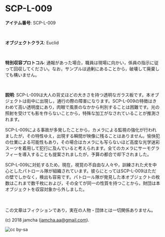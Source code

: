 # SCP-L-009

**アイテム番号**: SCP-L-009  

<br>  

**オブジェクトクラス**: Euclid  

<br>  

**特別収容プロトコル**: 通報があった場合，職員は現場に向かい，係員の指示に従って回収してください。なお，サンプルは過剰にあることから，破壊して廃棄しても構いません。  

<br>  

**説明**: SCP-L-009は大人の背丈ほどの大きさを持つ透明なガラス板です。本オブジェクトは街中に出現し，通行の際の障害になります。SCP-L-009の特徴はきわめて高い透明度にあり，肉眼で風景のなかから判別することは困難です。光の照射を受けても影を作らないことから，特殊な加工がなされていることが推測されます。  

SCP-L-009による事故が多発したことから，カメラによる監視の強化が行われましたが，その特性ゆえ，出現する瞬間が映像に残ることはありません。愉快犯の仕業による可能性もあり，その場合はカメラにも写らないほど高度な光学迷彩スーツを着用して犯行に及んでいると考えられます。全てのカメラにサーモグラフィーを導入することも提案されましたが，予算の都合で却下されました。  

SCP-L-009に対処するため，現在，視覚の不自由な人々や，訓練された犬を中心としたパトロール隊が組織されています。彼らにとってはSCP-L-009はただの壁でしかなく，検出も容易です。パトロール隊が発見した本オブジェクトの枚数はこれまで数千枚におよび，その全てが同一の性質を持つことから，財団は本オブジェクトを収容対象から外しました。  

<br>  
<br>  
この文章はフィクションであり，実在の人物・団体とは一切関係ありません。  

(c) 2018 jamcha (jamcha.aa@gmail.com).  

![cc by-sa](https://i.creativecommons.org/l/by-sa/4.0/88x31.png)
